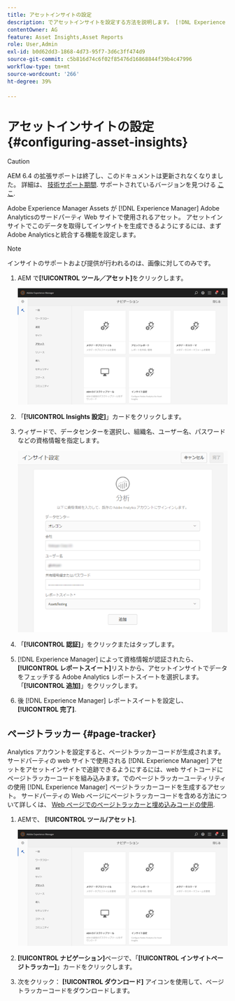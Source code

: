 ```yaml
---
title: アセットインサイトの設定
description: でアセットインサイトを設定する方法を説明します。 [!DNL Experience Manager] アセット。
contentOwner: AG
feature: Asset Insights,Asset Reports
role: User,Admin
exl-id: b0d62dd3-1868-4d73-95f7-3d6c3ff474d9
source-git-commit: c5b816d74c6f02f85476d16868844f39b4c47996
workflow-type: tm+mt
source-wordcount: '266'
ht-degree: 39%

---
```


# アセットインサイトの設定 {#configuring-asset-insights}

>[!CAUTION]
>
>AEM 6.4 の拡張サポートは終了し、このドキュメントは更新されなくなりました。 詳細は、 [技術サポート期間](https://helpx.adobe.com/jp/support/programs/eol-matrix.html). サポートされているバージョンを見つける [ここ](https://experienceleague.adobe.com/docs/?lang=ja).

Adobe Experience Manager Assets が [!DNL Experience Manager] Adobe Analyticsのサードパーティ Web サイトで使用されるアセット。 アセットインサイトでこのデータを取得してインサイトを生成できるようにするには、まずAdobe Analyticsと統合する機能を設定します。

>[!NOTE]
>
>インサイトのサポートおよび提供が行われるのは、画像に対してのみです。

1. AEM で&#x200B;**[!UICONTROL ツール／アセット]**&#x200B;をクリックします。

   ![chlimage_1-210](assets/chlimage_1-210.png)

1. 「**[!UICONTROL Insights 設定]**」カードをクリックします。
1. ウィザードで、データセンターを選択し、組織名、ユーザー名、パスワードなどの資格情報を指定します。

   ![chlimage_1-211](assets/insights_config2.png)

1. 「**[!UICONTROL 認証]**」をクリックまたはタップします。
1. [!DNL Experience Manager] によって資格情報が認証されたら、**[!UICONTROL レポートスイート]**&#x200B;リストから、アセットインサイトでデータをフェッチする Adobe Analytics レポートスイートを選択します。「**[!UICONTROL 追加]**」をクリックします。
1. 後 [!DNL Experience Manager] レポートスイートを設定し、 **[!UICONTROL 完了]**.

## ページトラッカー {#page-tracker}

 Analytics アカウントを設定すると、ページトラッカーコードが生成されます。サードパーティの web サイトで使用される [!DNL Experience Manager] アセットをアセットインサイトで追跡できるようにするには、web サイトコードにページトラッカーコードを組み込みます。でのページトラッカーユーティリティの使用 [!DNL Experience Manager] ページトラッカーコードを生成するアセット。 サードパーティの Web ページにページトラッカーコードを含める方法について詳しくは、 [Web ページでのページトラッカーと埋め込みコードの使用](touch-ui-using-page-tracker.md).

1. AEMで、 **[!UICONTROL ツール/アセット]**.

   ![chlimage_1-214](assets/chlimage_1-214.png)

1. **[!UICONTROL ナビゲーション]**&#x200B;ページで、「**[!UICONTROL インサイトページトラッカー]**」カードをクリックします。
1. 次をクリック： **[!UICONTROL ダウンロード]** アイコンを使用して、ページトラッカーコードをダウンロードします。
